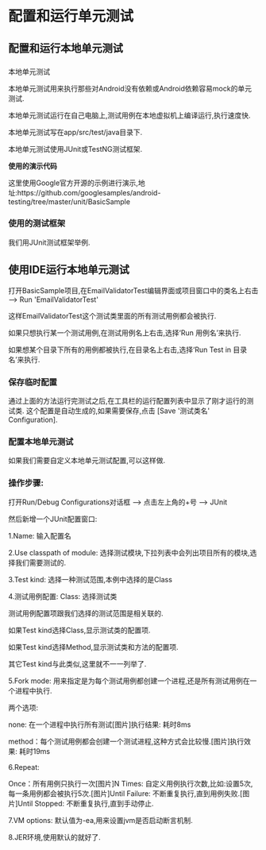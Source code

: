 # 配置和运行单元测试

## 配置和运行本地单元测试

### 

本地单元测试



本地单元测试用来执行那些对Android没有依赖或Android依赖容易mock的单元测试.

本地单元测试运行在自己电脑上,测试用例在本地虚拟机上编译运行,执行速度快.

本地单元测试写在app\/src\/test\/java目录下.

本地单元测试使用JUnit或TestNG测试框架.



**使用的演示代码**



这里使用Google官方开源的示例进行演示,地址:https:\/\/github.com\/googlesamples\/android-testing\/tree\/master\/unit\/BasicSample



### 使用的测试框架



我们用JUnit测试框架举例.



## 使用IDE运行本地单元测试



打开BasicSample项目,在EmailValidatorTest编辑界面或项目窗口中的类名上右击 —&gt; Run 'EmailValidatorTest'



这样EmailValidatorTest这个测试类里面的所有测试用例都会被执行.



如果只想执行某一个测试用例,在测试用例名上右击,选择‘Run 用例名’来执行.



如果想某个目录下所有的用例都被执行,在目录名上右击,选择‘Run Test in 目录名’来执行.



### 保存临时配置



通过上面的方法运行完测试之后,在工具栏的运行配置列表中显示了刚才运行的测试类. 这个配置是自动生成的,如果需要保存,点击 \[Save '测试类名' Configuration\].



### 配置本地单元测试



如果我们需要自定义本地单元测试配置,可以这样做.



### 操作步骤:



打开Run\/Debug Configurations对话框 —&gt; 点击左上角的+号 —&gt; JUnit



然后新增一个JUnit配置窗口:

1.Name: 输入配置名

2.Use classpath of module: 选择测试模块,下拉列表中会列出项目所有的模块,选择我们需要测试的.

3.Test kind: 选择一种测试范围,本例中选择的是Class

4.测试用例配置: Class: 选择测试类

测试用例配置项跟我们选择的测试范围是相关联的.

如果Test kind选择Class,显示测试类的配置项.

如果Test kind选择Method,显示测试类和方法的配置项.

其它Test kind与此类似,这里就不一一列举了.

5.Fork mode: 用来指定是为每个测试用例都创建一个进程,还是所有测试用例在一个进程中执行.

两个选项:

none: 在一个进程中执行所有测试\[图片\]执行结果: 耗时8ms

method：每个测试用例都会创建一个测试进程,这种方式会比较慢.\[图片\]执行效果: 耗时19ms





6.Repeat:



Once：所有用例只执行一次\[图片\]N Times: 自定义用例执行次数,比如:设置5次,每一条用例都会被执行5次.\[图片\]Until Failure: 不断重复执行,直到用例失败.\[图片\]Until Stopped: 不断重复执行,直到手动停止.



7.VM options: 默认值为-ea,用来设置jvm是否启动断言机制.



8.JER环境,使用默认的就好了.










